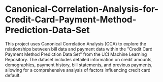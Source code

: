 # Canonical-Correlation-Analysis-for-Credit-Card-Payment-Method-Prediction-Data-Set
This project uses Canonical Correlation Analysis (CCA) to explore the relationships between bill data and payment data within the "Credit Card Payment Method Prediction Data Set" from the UCI Machine Learning Repository. The dataset includes detailed information on credit amounts, demographics, payment history, bill statements, and previous payments, allowing for a comprehensive analysis of factors influencing credit card default.
